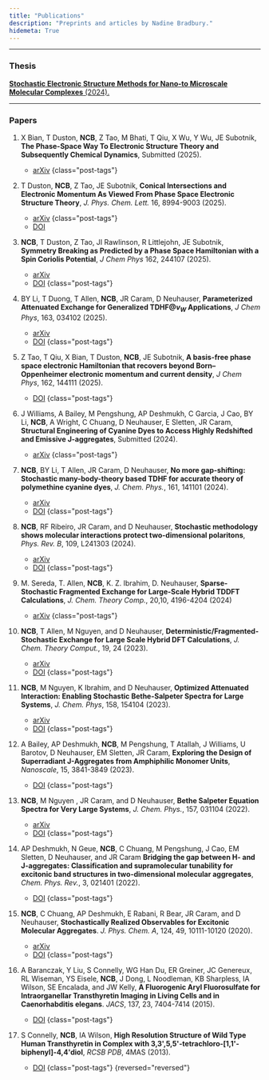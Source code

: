 ```yaml
---
title: "Publications"
description: "Preprints and articles by Nadine Bradbury."
hidemeta: True
---
```

---
### Thesis

[**Stochastic Electronic Structure Methods for Nano-to Microscale Molecular Complexes** (2024).](https://www.proquest.com/openview/4ee2dd11c929a7adf4a99e7519c89b62/1?cbl=18750&diss=y&pq-origsite=gscholar)


---
### Papers
1. X Bian, T Duston, **NCB**, Z Tao, M Bhati, T Qiu, X Wu, Y Wu, JE Subotnik, **The Phase-Space Way To Electronic Structure Theory and Subsequently Chemical Dynamics**, Submitted (2025).
    - [arXiv](https://arxiv.org/abs/2506.15994)
    {class="post-tags"}
1. T Duston, **NCB**, Z Tao, JE Subotnik, **Conical Intersections and Electronic Momentum As Viewed From Phase Space Electronic Structure Theory**, *J. Phys. Chem. Lett.* 16, 8994-9003 (2025).
    - [arXiv](https://arxiv.org/abs/2506.11963)
    {class="post-tags"}
    - [DOI](https://doi.org/10.1021/acs.jpclett.5c01844)

1. **NCB**, T Duston, Z Tao, JI Rawlinson, R Littlejohn, JE Subotnik, **Symmetry Breaking as Predicted by a Phase Space Hamiltonian with a Spin Coriolis Potential**, *J Chem Phys*  162, 244107 (2025).
    - [arXiv](https://arxiv.org/abs/2504.03100)
    - [DOI](https://doi.org/10.1063/5.0274260)
    {class="post-tags"}

1. BY Li, T Duong, T Allen, **NCB**, JR Caram, D Neuhauser, **Parameterized Attenuated Exchange for Generalized TDHF@$v_W$ Applications**, *J Chem Phys*, 163, 034102 (2025).
    - [arXiv](https://arxiv.org/abs/2504.01285v1)
    - [DOI](https://doi.org/10.1063/5.0273771)
    {class="post-tags"}

1. Z Tao, T Qiu, X Bian, T Duston, **NCB**, JE Subotnik, **A basis-free phase space electronic Hamiltonian that recovers beyond Born–Oppenheimer electronic momentum and current density**, *J Chem Phys*, 162, 144111 (2025).
    - [DOI](https://doi.org/10.1063/5.0260731)
    {class="post-tags"}

1. J Williams, A Bailey, M Pengshung, AP Deshmukh, C Garcia, J Cao, BY Li, **NCB**, A Wright, C Chuang, D Neuhauser, E Sletten, JR Caram, **Structural Engineering of Cyanine Dyes to Access Highly Redshifted and Emissive J-aggregates**, Submitted (2024).
    - [arXiv](https://chemrxiv.org/engage/chemrxiv/article-details/6722c63e5a82cea2fa9167f2)
    {class="post-tags"}

1. **NCB**, BY Li, T Allen, JR Caram, D Neuhauser, **No more gap-shifting: Stochastic many-body-theory based TDHF for accurate theory of polymethine cyanine dyes**, *J. Chem. Phys.*, 161, 141101 (2024).
    - [arXiv](https://arxiv.org/pdf/2308.04385.pdf)
    - [DOI](https://doi.org/10.1063/5.0223783)
    {class="post-tags"}

1. **NCB**, RF Ribeiro, JR Caram, and D Neuhauser, **Stochastic methodology shows molecular interactions protect two-dimensional polaritons**, *Phys. Rev. B*, 109, L241303  (2024).
    - [arXiv](https://arxiv.org/pdf/2308.04385.pdf)
    - [DOI](https://doi.org/10.1103/PhysRevB.109.L241303)
    {class="post-tags"}

1. M. Sereda, T. Allen, **NCB**, K. Z. Ibrahim, D. Neuhauser, **Sparse-Stochastic Fragmented Exchange for Large-Scale Hybrid TDDFT Calculations**, *J. Chem. Theory Comp.*,  20,10, 4196-4204 (2024)
    - [arXiv](https://arxiv.org/pdf/2402.16217.pdf)
    {class="post-tags"}

1.  **NCB**, T Allen, M Nguyen, and D Neuhauser, **Deterministic/Fragmented-Stochastic Exchange for Large Scale Hybrid DFT Calculations**, *J. Chem. Theory Comput.*, 19, 24 (2023).  
    - [arXiv](https://arxiv.org/pdf/2309.02536.pdf)
    - [DOI](https://doi.org/10.1021/acs.jctc.3c00987)
    {class="post-tags"}

1.  **NCB**, M Nguyen, K Ibrahim, and D Neuhauser, **Optimized Attenuated Interaction: Enabling Stochastic Bethe-Salpeter Spectra for Large Systems**, *J. Chem. Phys*, 158, 154104 (2023).
    - [arXiv](https://arxiv.org/abs/2302.07381)
    - [DOI](https://doi.org/10.1063/5.0146555)
    {class="post-tags"}

1.  A Bailey, AP Deshmukh, **NCB**, M Pengshung, T Atallah, J Williams, U Barotov, D Neuhauser, EM Sletten, JR Caram, **Exploring the Design of Superradiant J-Aggregates from Amphiphilic Monomer Units**, *Nanoscale*, 15, 3841-3849 (2023).
    - [DOI](https://doi.org/10.1039/D2NR05747F)
    {class="post-tags"}

1.  **NCB**, M Nguyen  , JR Caram, and D Neuhauser, **Bethe Salpeter Equation Spectra for Very Large Systems**, *J. Chem. Phys.*, 157, 031104 (2022).
    - [arXiv](https://arxiv.org/abs/2205.06690)
    - [DOI](https://doi.org/10.1063/5.0100213)
    {class="post-tags"}

1.  AP Deshmukh, N Geue,   **NCB**, C Chuang, M Pengshung, J Cao, EM Sletten, D Neuhauser, and JR Caram **Bridging the gap between H- and J-aggregates: Classification and supramolecular tunability for excitonic band structures in two-dimensional molecular aggregates**,  *Chem. Phys. Rev.*, 3, 021401 (2022).
    - [DOI](https://doi.org/10.1063/5.0094451)
    {class="post-tags"}

1.  **NCB**, C Chuang, AP Deshmukh, E Rabani, R Bear, JR Caram, and D Neuhauser,  **Stochastically Realized Observables for Excitonic Molecular Aggregates**. *J. Phys. Chem. A*, 124, 49,  10111-10120 (2020).
    - [arXiv](https://arxiv.org/abs/2008.13228)
    - [DOI](https://doi.org/10.1021/acs.jpca.0c07953)
    {class="post-tags"}

1. A Baranczak, Y Liu, S Connelly, WG Han Du, ER Greiner, JC Genereux, RL Wiseman, YS Eisele, **NCB**, J Dong, L Noodleman, KB Sharpless, IA Wilson, SE Encalada, and JW Kelly,  **A Fluorogenic Aryl Fluorosulfate for Intraorganellar Transthyretin Imaging in Living Cells and in Caenorhabditis elegans**. *JACS*, 137, 23, 7404-7414 (2015).
    - [DOI](https://doi.org/10.1021/jacs.5b03042)
    {class="post-tags"}

1. S Connelly, **NCB**, IA Wilson,  **High Resolution Structure of Wild Type Human Transthyretin in Complex with 3,3',5,5'-tetrachloro-[1,1'-biphenyl]-4,4'diol**, *RCSB PDB*, 4MAS (2013).
    - [DOI](https://doi.org/10.2210/pdb4MAS/pdb)
    {class="post-tags"}
{reversed="reversed"}
